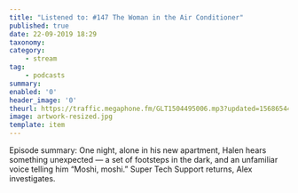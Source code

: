 ```yaml
---
title: "Listened to: #147 The Woman in the Air Conditioner"
published: true
date: 22-09-2019 18:29
taxonomy:
category:
	- stream
tag:
	- podcasts
summary:
enabled: '0'
header_image: '0'
theurl: https://traffic.megaphone.fm/GLT1504495006.mp3?updated=1568654410
image: artwork-resized.jpg
template: item
---
```

 
Episode summary: One night, alone in his new apartment, Halen hears something unexpected — a set of footsteps in the dark, and an unfamiliar voice telling him “Moshi, moshi.” Super Tech Support returns, Alex investigates.
